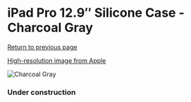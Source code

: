# iPad Pro 12.9″ Silicone Case - Charcoal Gray

[Return to previous page](/ipad_pro129)

[High-resolution image from Apple](https://store.storeimages.cdn-apple.com/8756/as-images.apple.com/is/MK0D2?wid=4500&hei=4500&fmt=png)

<div style="width: 384px"><img src="/everysource/MK0D2.png" alt="Charcoal Gray"></div>

### Under construction
